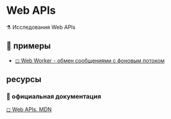 # Web APIs
⚗ Исследования Web APIs 

## 🎈 примеры  
* [◻ Web Worker - обмен сообщениями с фоновым потоком](wwSimple/index.html)

## ресурсы  
### 📘 официальная документация
[◻ Web APIs, MDN](https://developer.mozilla.org/en-US/docs/Web/API)  


